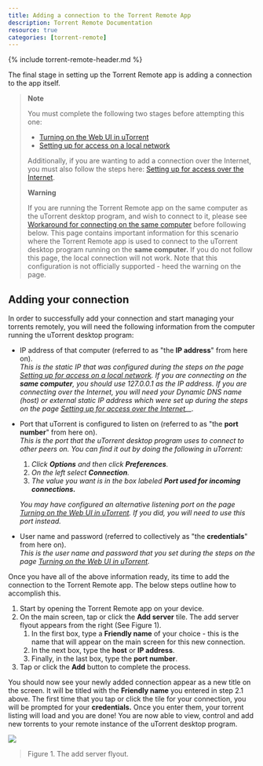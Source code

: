 ```yaml
---
title: Adding a connection to the Torrent Remote App
description: Torrent Remote Documentation
resource: true
categories: [torrent-remote]
---
```


{% include torrent-remote-header.md %}

The final stage in setting up the  Torrent Remote app  is adding a connection to the app itself.

> **Note**
> 
> You must complete the following two stages before attempting this one:
> 
> -   [Turning on the Web UI in uTorrent](/docs/torrent-remote/getting-started/turning-on-web-ui.html)
> -   [Setting up for access on a local network](/docs/torrent-remote/getting-started/setting-up-for-access-on-a-local-network.html)
> 
> Additionally, if you are wanting to add a connection over the
> Internet, you must also follow the steps here:  [Setting up for access
> over the
> Internet](/docs/torrent-remote/getting-started/setting-up-for-access-over-the-internet.html).
> 
> **Warning**
> 
> If you are running the  Torrent Remote app  on the same computer as
> the uTorrent desktop program, and wish to connect to it, please see 
> [Workaround for connecting on the same
> computer](/docs/torrent-remote/getting-started/workaround-for-connecting-on-the-same-computer.html)
> before following below. This page contains important information for
> this scenario where the  Torrent Remote app  is used to connect to the
> uTorrent desktop program running on the **same computer.**  If you do
> not follow this page, the local connection will not work. Note that
> this configuration is not officially supported - heed the warning on
> the page.

## Adding your connection

In order to successfully add your connection and start managing your torrents remotely, you will need the following information from the computer running the uTorrent desktop program:

-   IP address of that computer (referred to as "the **IP address**" from here on).  
    _This is the static IP that was configured during the steps on the page  [Setting up for access on a local network](/docs/torrent-remote/getting-started/setting-up-for-access-on-a-local-network.html). If you are connecting on the **same computer**, you should use 127.0.0.1 as the IP address. If you are connecting over the Internet, you will need your Dynamic DNS name (host) or external static IP address which were set up during the steps on the page  [Setting up for access over the Internet](/docs/torrent-remote/getting-started/setting-up-for-access-over-the-internet.html)__._  
      
    
-   Port that uTorrent is configured to listen on (referred to as "the  **port**  **number**" from here on).  
    _This is the port that the uTorrent desktop program uses to connect to other peers on. You can find it out by doing the following in uTorrent:_  
    
    1.  _Click  **Options**  and then click  **Preferences**._
    2.  _On the left select  **Connection**._
    3.  _The value you want is in the box labeled **Port used for incoming connections.**_
    
    _You may have configured an alternative listening port on the page  [Turning on the Web UI in uTorrent](/docs/torrent-remote/getting-started/turning-on-web-ui.html). If you did, you will need to use this port instead._  
      
    
-   User name and password (referred to collectively as "the  **credentials**" from here on).  
    _This is the user name and password that you set during the steps on the page  [Turning on the Web UI in uTorrent](/docs/torrent-remote/getting-started/turning-on-web-ui.html)._

Once you have all of the above information ready, its time to add the connection to the  Torrent Remote app. The below steps outline how to accomplish this.

1.  Start by opening the  Torrent Remote app  on your device.
2.  On the main screen, tap or click the  **Add server** tile. The add server flyout appears from the right (See Figure 1).  
    1.  In the first box, type a  **Friendly name**  of your choice - this is the name that will appear on the main screen for this new connection.
    2.  In the next box, type the  **host**  or  **IP address**.
    3.  Finally, in the last box, type the  **port number**.
3.  Tap or click the  **Add** button to complete the process.

You should now see your newly added connection appear as a new title on the screen. It will be titled with the **Friendly name**  you entered in step 2.1 above. The first time that you tap or click the tile for your connection, you will be prompted for your **credentials.**  Once you enter them, your torrent listing will load and you are done! You are now able to view, control and add new torrents to your remote instance of the uTorrent desktop program.

![](/docs/assets/img/screenshot_01032013_162655.png)
> Figure 1. The add server flyout.

